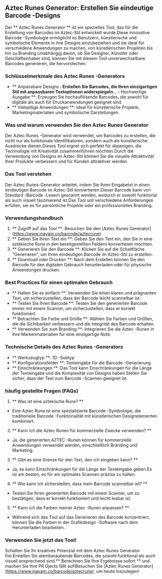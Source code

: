 ## Aztec Runes Generator: Erstellen Sie eindeutige Barcode -Designs

Der ** Aztec Runes Generator ** ist ein spezielles Tool, das für die Erstellung von Barcodes im Aztec-Stil entwickelt wurde.Diese innovative Barcode -Symbologie ermöglicht es Benutzern, künstlerische und symbolische Elemente in ihre Designs einzubeziehen und sie ideal für verschiedene Anwendungen zu machen, von künstlerischen Projekten bis hin zu Branding.Unabhängig davon, ob Sie Designer, Künstler oder Geschäftsinhaber sind, können Sie mit diesem Tool unverwechselbare Barcodes generieren, die hervorstechen.

### Schlüsselmerkmale des Aztec Runes -Generators

- ** Anpassbare Designs **: Erstellen Sie Barcodes, die Ihren einzigartigen Stil mit anpassbaren Textoptionen widerspiegeln.
.
-** Hochwertige Ausgabe **: Erzeugen Sie hochauflösende Barcodes, die sowohl für digitale als auch für Druckanwendungen geeignet sind.
- ** Vielseitige Anwendungen **: Ideal für künstlerische Projekte, Marketingmaterialien und symbolische Darstellungen.

### Was und warum verwenden Sie den Aztec Runes Generator

Der Aztec Runes -Generator wird verwendet, um Barcodes zu erstellen, die nicht nur als funktionale Identifikatoren, sondern auch als künstlerische Ausdrücke dienen.Dieses Tool eignet sich perfekt für diejenigen, die Technologie mit Kreativität zusammenführen möchten.Durch die Verwendung von Designs im Aztec-Stil können Sie die visuelle Attraktivität Ihrer Produkte verbessern und für Kunden attraktiver werden.

### Das Tool verstehen

Der Aztec Runes-Generator arbeitet, indem Sie Ihren Eingabetxt in einen eindeutigen Barcode im Aztec-Stil konvertieren.Dieser Barcode kann von Standard -Barcode -Lesern gescannt werden, wodurch er sowohl funktional als auch visuell faszinierend ist.Das Tool soll verschiedene Anforderungen erfüllen, sei es für persönliche Projekte oder ein professionelles Branding.

### Verwendungshandbuch

1. ** Zugriff auf das Tool **: Besuchen Sie den [Aztec Runes Generator] (https://www.inayam.co/barcode/aztecrune).
2. ** Geben Sie Ihren Text ein **: Geben Sie den Text ein, den Sie in eine aztekische Rune in den bereitgestellten Feldern konvertieren möchten.
3. ** Generieren Sie den Barcode **: Klicken Sie auf die Schaltfläche "Generieren", um Ihren eindeutigen Barcode im Aztec-Stil zu erstellen.
4. ** Download oder Drucken **: Nach dem Erstellen können Sie den Barcode für den digitalen Gebrauch herunterladen oder für physische Anwendungen drucken.

### Best Practices für einen optimalen Gebrauch

- ** Halten Sie es einfach **: Verwenden Sie einen klaren und prägnanten Text, um sicherzustellen, dass der Barcode leicht scannelbar ist.
- ** Testen Sie Ihren Barcode **: Testen Sie den generierten Barcode immer mit einem Scanner, um sicherzustellen, dass er korrekt funktioniert.
- ** Betrachten Sie Farbe und Größe **: Wählen Sie Farben und Größen, die die Sichtbarkeit verbessern und die Integrität des Barcode erhalten.
- ** Verwenden Sie zum Branding **: Integrieren Sie die Aztec -Runen in Ihre Markenmaterialien für eine einzigartige Note.

### Technische Details des Aztec Runes -Generators

- ** Werkzeugtyp **: 1D -Subtyp
- ** Konfigurationsfelder **: Texteingabe für die Barcode -Generierung
- ** Einschränkungen **: Das Tool kann Einschränkungen für die Länge der Texteingabe und die Komplexität von Designs haben.Stellen Sie sicher, dass der Text zum Barcode -Scannen geeignet ist.

### häufig gestellte Fragen (FAQs)

1. ** Was ist eine aztekische Rune? **
- Eine Aztec Rune ist eine spezialisierte Barcode -Symbologie, die traditionelle Barcode -Funktionalität mit künstlerischen Designelementen kombiniert.

2. ** Kann ich die Aztec Runen für kommerzielle Zwecke verwenden? **
- Ja, die generierten AZTEC -Runen können für kommerzielle Anwendungen verwendet werden, einschließlich Branding und Marketing.

3. ** Gibt es eine Grenze für den Text, den ich eingeben kann? **
- Ja, es kann Einschränkungen für die Länge der Texteingabe geben.Es ist am besten, es für ein optimales Scannen präzise zu halten.

4. ** Wie kann ich sicherstellen, dass mein Barcode scannelbar ist? **
- Testen Sie Ihren generierten Barcode mit einem Scanner, um zu bestätigen, dass er korrekt funktioniert und leicht lesbar ist.

5. ** Kann ich die Farben meiner Aztec -Runen anpassen? **
- Während sich das Tool auf das Generieren des Barcode konzentriert, können Sie die Farben in der Grafikdesign -Software nach dem Herunterladen bearbeiten.

### Verwenden Sie jetzt das Tool!

Schalten Sie Ihr kreatives Potenzial mit dem Aztec Runes Generator frei.Erstellen Sie atemberaubende Barcodes, die sowohl funktional als auch visuell ansprechend sind.** Berechnen Sie Ihre Ergebnisse sofort ** und machen Sie Ihre PR Ojects fällt auf!Besuchen Sie [Aztec Runes Generator] (https://www.inayam.co/barcode/aztecrune), um heute loszulegen!
